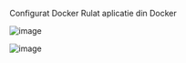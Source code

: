 Configurat Docker
Rulat aplicatie din Docker

![image](https://github.com/NegreaMarius/curs_vcgj_443D_fructe/assets/127781317/9f52096a-45e4-47d7-a40f-3d42039ffc16)

![image](file:///home/kopa/Pictures/Screenshots/Screenshot%20from%202023-05-15%2019-11-28.png)
